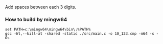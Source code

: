 Add spaces between each 3 digits.<br>

### How to build by mingw64
```
set PATH=c:\mingw64\mingw64\bin\;%PATH%
gcc -Wl,--kill-at -shared -static ./src/main.c -o 10_123.cmp -m64 -s -Os
```
